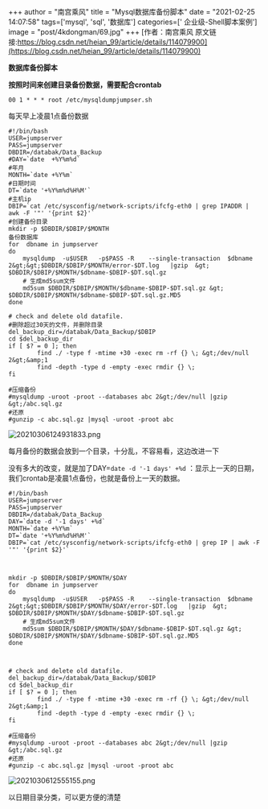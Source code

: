 +++
author = "南宫乘风"
title = "Mysql数据库备份脚本"
date = "2021-02-25 14:07:58"
tags=['mysql', 'sql', '数据库']
categories=[' 企业级-Shell脚本案例']
image = "post/4kdongman/69.jpg"
+++
[作者：南宫乘风   原文链接:https://blog.csdn.net/heian_99/article/details/114079900](https://blog.csdn.net/heian_99/article/details/114079900)

**数据库备份脚本**

**按照时间来创建目录备份数据，需要配合crontab**

```
00 1 * * * root /etc/mysqldumpjumpser.sh
```

每天早上凌晨1点备份数据

```
#!/bin/bash
USER=jumpserver
PASS=jumpserver
DBDIR=/databak/Data_Backup
#DAY=`date  +%Y%m%d`
#年月
MONTH=`date +%Y%m`
#日期时间
DT=`date '+%Y%m%d%H%M'`
#主机ip
DBIP=`cat /etc/sysconfig/network-scripts/ifcfg-eth0 | grep IPADDR | awk -F '"' '{print $2}'`
#创建备份目录
mkdir -p $DBDIR/$DBIP/$MONTH
备份数据库
for  dbname in jumpserver
do
	mysqldump  -u$USER   -p$PASS -R    --single-transaction  $dbname 2&gt;&gt;$DBDIR/$DBIP/$MONTH/error-$DT.log   |gzip  &gt; $DBDIR/$DBIP/$MONTH/$dbname-$DBIP-$DT.sql.gz
  	# 生成md5sum文件
 	md5sum $DBDIR/$DBIP/$MONTH/$dbname-$DBIP-$DT.sql.gz &gt; $DBDIR/$DBIP/$MONTH/$dbname-$DBIP-$DT.sql.gz.MD5
done

# check and delete old datafile.
#删除超过30天的文件，并删除目录
del_backup_dir=/databak/Data_Backup/$DBIP
cd $del_backup_dir
if [ $? = 0 ]; then
        find ./ -type f -mtime +30 -exec rm -rf {} \; &gt;/dev/null 2&gt;&amp;1
        find -depth -type d -empty -exec rmdir {} \;
fi

#压缩备份
#mysqldump -uroot -proot --databases abc 2&gt;/dev/null |gzip &gt;/abc.sql.gz
#还原
#gunzip -c abc.sql.gz |mysql -uroot -proot abc
```

![20210306124931833.png](https://img-blog.csdnimg.cn/20210306124931833.png)

每月备份的数据会放到一个目录，十分乱，不容易看，这边改进一下

没有多大的改变，就是加了DAY=`date -d '-1 days' +%d` ：显示上一天的日期，我们crontab是凌晨1点备份，也就是备份上一天的数据。

```
#!/bin/bash
USER=jumpserver
PASS=jumpserver
DBDIR=/databak/Data_Backup
DAY=`date -d '-1 days' +%d`
MONTH=`date +%Y%m`
DT=`date '+%Y%m%d%H%M'`
DBIP=`cat /etc/sysconfig/network-scripts/ifcfg-eth0 | grep IP | awk -F '"' '{print $2}'`



mkdir -p $DBDIR/$DBIP/$MONTH/$DAY
for  dbname in jumpserver
do
	mysqldump  -u$USER   -p$PASS -R    --single-transaction  $dbname 2&gt;&gt;$DBDIR/$DBIP/$MONTH/$DAY/error-$DT.log   |gzip  &gt; $DBDIR/$DBIP/$MONTH/$DAY/$dbname-$DBIP-$DT.sql.gz
  	# 生成md5sum文件
 	md5sum $DBDIR/$DBIP/$MONTH/$DAY/$dbname-$DBIP-$DT.sql.gz &gt; $DBDIR/$DBIP/$MONTH/$DAY/$dbname-$DBIP-$DT.sql.gz.MD5
done



# check and delete old datafile.
del_backup_dir=/databak/Data_Backup/$DBIP
cd $del_backup_dir
if [ $? = 0 ]; then
        find ./ -type f -mtime +30 -exec rm -rf {} \; &gt;/dev/null 2&gt;&amp;1
        find -depth -type d -empty -exec rmdir {} \;
fi

#压缩备份
#mysqldump -uroot -proot --databases abc 2&gt;/dev/null |gzip &gt;/abc.sql.gz
#还原
#gunzip -c abc.sql.gz |mysql -uroot -proot abc
```

![2021030612555155.png](https://img-blog.csdnimg.cn/2021030612555155.png)

以日期目录分类，可以更方便的清楚

 
